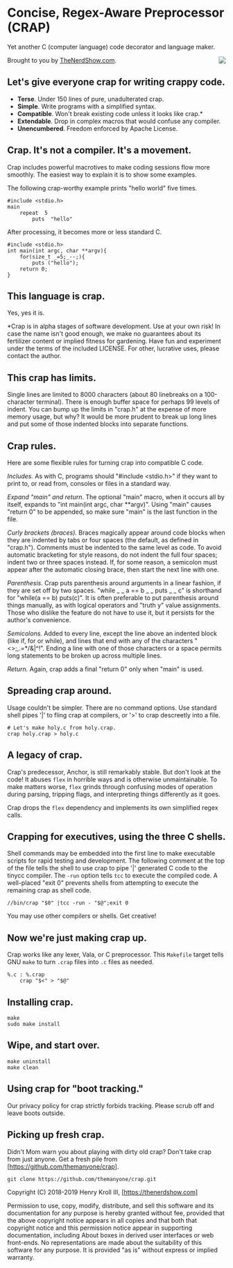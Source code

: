 # Concise, Regex-Aware Preprocessor (CRAP)
Yet another C (computer language) code decorator and language maker.

<img style="float:right" src="https://eyeopeners.design/emoticons/faces/emoticon_pile-of-poop.png">Brought to you by [TheNerdShow.com](http://thenerdshow.com).

## Let's give everyone crap for writing crappy code.

* **Terse**. Under 150 lines of pure, unadulterated crap.
* **Simple**. Write programs with a simplified syntax.
* **Compatible**. Won't break existing code unless it looks like crap.*
* **Extendable**. Drop in complex macros that would confuse any compiler.
* **Unencumbered**. Freedom enforced by Apache License.

## Crap. It's not a compiler. It's a movement.

Crap includes powerful macrotives to make coding sessions flow more smoothly. 
The easiest way to explain it is to show some examples.

The following crap-worthy example prints "hello world" five times.

```
#include <stdio.h>
main
    repeat  5
        puts  "hello"
```

After processing, it becomes more or less standard C.

```
#include <stdio.h>
int main(int argc, char **argv){
    for(size_t _=5;_--;){
        puts ("hello");
    return 0;
}
```

## This language is crap.

Yes, yes it is.

*Crap is in alpha stages of software development. Use at your own risk! In case 
the name isn't good enough, we make no guarantees about its fertilizer content 
or implied fitness for gardening. Have fun and experiment under the terms of the 
included LICENSE. For other, lucrative uses, please contact the author.

## This crap has limits.

Single lines are limited to 8000 characters (about 80 linebreaks on a 
100-character terminal). There is enough buffer space for perhaps 99 levels of 
indent. You can bump up the limits in "crap.h" at the expense of more memory 
usage, but why? It would be more prudent to break up long lines and put some of 
those indented blocks into separate functions.

## Crap rules.

Here are some flexible rules for turning crap into compatible C code.

*Includes.* As with C, programs should "#include <stdio.h>" if they want to 
print to, or read from, consoles or files in a standard way.

*Expand "main" and return*. The optional "main" macro, when it occurs all by 
itself, expands to "int main(int argc, char **argv)". Using "main" causes 
"return 0" to be appended, so make sure "main" is the last function in the file.

*Curly brackets (braces).* Braces magically appear around code blocks when they 
are indented by tabs or four spaces (the default, as defined in "crap.h"). 
Comments must be indented to the same level as code. To avoid automatic 
bracketing for style reasons, do not indent the full four spaces; indent two or 
three spaces instead. If, for some reason, a semicolon must appear after the 
automatic closing brace, then start the next line with one.

*Parenthesis.* Crap puts parenthesis around arguments in a linear fashion, if 
they are set off by two spaces. "while _ _ a == b _ _ puts _ _ c" is shorthand 
for "while(a == b) puts(c)". It is often preferable to put parenthesis around 
things manually, as with logical operators and "truth y" value assignments. Those 
who dislike the feature do not have to use it, but it persists for the author's 
convenience.

*Semicolons.* Added to every line, except the line above an indented block (like 
if, for or while), and lines that end with any of the characters 
"<>;,.=*/&|^!". Ending a line with one of those characters or a space permits 
long statements to be broken up across multiple lines.

*Return.* Again, crap adds a final "return 0" only when "main" is used.

## Spreading crap around.

Usage couldn't be simpler. There are no command options. Use standard shell 
pipes '|' to fling crap at compilers, or '>' to crap descreetly into a file.

```
# Let's make holy.c from holy.crap.
crap holy.crap > holy.c
```

## A legacy of crap.

Crap's predecessor, Anchor, is still remarkably stable. But don't look at the 
code! It abuses `flex` in horrible ways and is otherwise unmaintainable. To make 
matters worse, `flex` grinds through confusing modes of operation during 
parsing, tripping flags, and interpreting things differently as it goes.

Crap drops the `flex` dependency and implements its own simplified regex calls.

## Crapping for executives, using the three C shells.

Shell commands may be embedded into the first line to make executable scripts 
for rapid testing and development. The following comment at the top of the file 
tells the shell to use crap to pipe '|' generated C code to the tinycc compiler. 
The `-run` option tells `tcc` to execute the compiled code. A well-placed "exit 
0" prevents shells from attempting to execute the remaining crap as shell code.

```
//bin/crap "$0" |tcc -run - "$@";exit 0
```

You may use other compilers or shells. Get creative!

## Now we're just making crap up.

Crap works like any lexer, Vala, or C preprocessor. This `Makefile` target tells 
GNU `make` to turn `.crap` files into `.c` files as needed.

```
%.c : %.crap
    crap "$<" > "$@"
```

## Installing crap.

```
make
sudo make install
```

## Wipe, and start over.

```
make uninstall
make clean
```

## Using crap for "boot tracking."

Our privacy policy for crap strictly forbids tracking. Please scrub off and leave boots outside.

## Picking up fresh crap.

Didn't Mom warn you about playing with dirty old crap? Don't take crap from just 
anyone. Get a fresh pile from [https://github.com/themanyone/crap].

`git clone https://github.com/themanyone/crap.git`

Copyright (C) 2018-2019 Henry Kroll III, [https://thenerdshow.com]

Permission to use, copy, modify, distribute, and sell this software and its 
documentation for any purpose is hereby granted without fee, provided that the 
above copyright notice appears in all copies and that both that copyright notice 
and this permission notice appear in supporting documentation, including About 
boxes in derived user interfaces or web front-ends. No representations are made 
about the suitability of this software for any purpose. It is provided "as is" 
without express or implied warranty.
